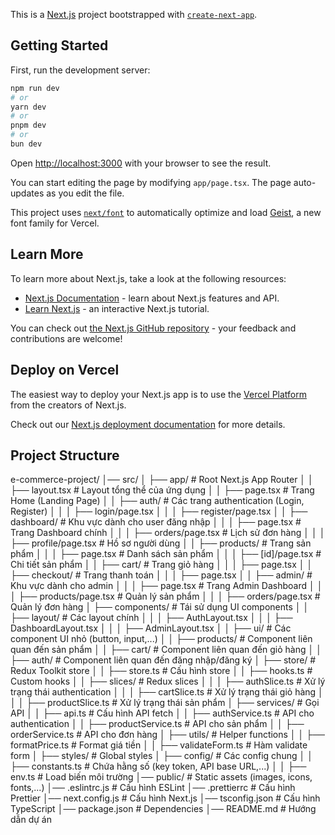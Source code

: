 This is a [Next.js](https://nextjs.org) project bootstrapped with [`create-next-app`](https://nextjs.org/docs/app/api-reference/cli/create-next-app).

## Getting Started

First, run the development server:

```bash
npm run dev
# or
yarn dev
# or
pnpm dev
# or
bun dev
```

Open [http://localhost:3000](http://localhost:3000) with your browser to see the result.

You can start editing the page by modifying `app/page.tsx`. The page auto-updates as you edit the file.

This project uses [`next/font`](https://nextjs.org/docs/app/building-your-application/optimizing/fonts) to automatically optimize and load [Geist](https://vercel.com/font), a new font family for Vercel.

## Learn More

To learn more about Next.js, take a look at the following resources:

- [Next.js Documentation](https://nextjs.org/docs) - learn about Next.js features and API.
- [Learn Next.js](https://nextjs.org/learn) - an interactive Next.js tutorial.

You can check out [the Next.js GitHub repository](https://github.com/vercel/next.js) - your feedback and contributions are welcome!

## Deploy on Vercel

The easiest way to deploy your Next.js app is to use the [Vercel Platform](https://vercel.com/new?utm_medium=default-template&filter=next.js&utm_source=create-next-app&utm_campaign=create-next-app-readme) from the creators of Next.js.

Check out our [Next.js deployment documentation](https://nextjs.org/docs/app/building-your-application/deploying) for more details.

## Project Structure
e-commerce-project/
│── src/
│   ├── app/                   # Root Next.js App Router
│   │   ├── layout.tsx         # Layout tổng thể của ứng dụng
│   │   ├── page.tsx           # Trang Home (Landing Page)
│   │   ├── auth/              # Các trang authentication (Login, Register)
│   │   │   ├── login/page.tsx
│   │   │   ├── register/page.tsx
│   │   ├── dashboard/         # Khu vực dành cho user đăng nhập
│   │   │   ├── page.tsx       # Trang Dashboard chính
│   │   │   ├── orders/page.tsx   # Lịch sử đơn hàng
│   │   │   ├── profile/page.tsx  # Hồ sơ người dùng
│   │   ├── products/          # Trang sản phẩm
│   │   │   ├── page.tsx       # Danh sách sản phẩm
│   │   │   ├── [id]/page.tsx  # Chi tiết sản phẩm
│   │   ├── cart/              # Trang giỏ hàng
│   │   │   ├── page.tsx
│   │   ├── checkout/          # Trang thanh toán
│   │   │   ├── page.tsx
│   │   ├── admin/             # Khu vực dành cho admin
│   │   │   ├── page.tsx       # Trang Admin Dashboard
│   │   │   ├── products/page.tsx  # Quản lý sản phẩm
│   │   │   ├── orders/page.tsx    # Quản lý đơn hàng
│   ├── components/            # Tái sử dụng UI components
│   │   ├── layout/            # Các layout chính
│   │   │   ├── AuthLayout.tsx
│   │   │   ├── DashboardLayout.tsx
│   │   │   ├── AdminLayout.tsx
│   │   ├── ui/                # Các component UI nhỏ (button, input,...)
│   │   ├── products/          # Component liên quan đến sản phẩm
│   │   ├── cart/              # Component liên quan đến giỏ hàng
│   │   ├── auth/              # Component liên quan đến đăng nhập/đăng ký
│   ├── store/                 # Redux Toolkit store
│   │   ├── store.ts           # Cấu hình store
│   │   ├── hooks.ts           # Custom hooks
│   │   ├── slices/            # Redux slices
│   │   │   ├── authSlice.ts   # Xử lý trạng thái authentication
│   │   │   ├── cartSlice.ts   # Xử lý trạng thái giỏ hàng
│   │   │   ├── productSlice.ts  # Xử lý trạng thái sản phẩm
│   ├── services/              # Gọi API
│   │   ├── api.ts             # Cấu hình API fetch
│   │   ├── authService.ts     # API cho authentication
│   │   ├── productService.ts  # API cho sản phẩm
│   │   ├── orderService.ts    # API cho đơn hàng
│   ├── utils/                 # Helper functions
│   │   ├── formatPrice.ts     # Format giá tiền
│   │   ├── validateForm.ts    # Hàm validate form
│   ├── styles/                # Global styles
│   ├── config/                # Các config chung
│   │   ├── constants.ts       # Chứa hằng số (key token, API base URL,...)
│   │   ├── env.ts             # Load biến môi trường
│── public/                    # Static assets (images, icons, fonts,...)
│── .eslintrc.js                # Cấu hình ESLint
│── .prettierrc                 # Cấu hình Prettier
│── next.config.js              # Cấu hình Next.js
│── tsconfig.json               # Cấu hình TypeScript
│── package.json                # Dependencies
│── README.md                   # Hướng dẫn dự án

